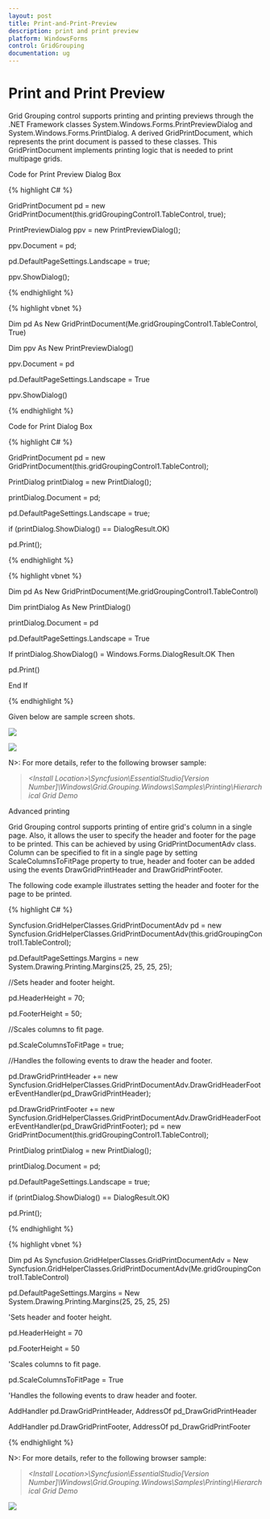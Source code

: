 ```yaml
---
layout: post
title: Print-and-Print-Preview
description: print and print preview
platform: WindowsForms
control: GridGrouping
documentation: ug
---
```


# Print and Print Preview

Grid Grouping control supports printing and printing previews through the .NET Framework classes System.Windows.Forms.PrintPreviewDialog and System.Windows.Forms.PrintDialog. A derived GridPrintDocument, which represents the print document is passed to these classes. This GridPrintDocument implements printing logic that is needed to print multipage grids.

Code for Print Preview Dialog Box



{% highlight C# %}  


GridPrintDocument pd = new GridPrintDocument(this.gridGroupingControl1.TableControl, true);

PrintPreviewDialog ppv = new PrintPreviewDialog();

ppv.Document = pd;

pd.DefaultPageSettings.Landscape = true;

ppv.ShowDialog();

{% endhighlight %}


{% highlight vbnet %} 



Dim pd As New GridPrintDocument(Me.gridGroupingControl1.TableControl, True)

Dim ppv As New PrintPreviewDialog()

ppv.Document = pd

pd.DefaultPageSettings.Landscape = True

ppv.ShowDialog()

{% endhighlight %}

Code for Print Dialog Box



{% highlight C# %}  



GridPrintDocument pd = new GridPrintDocument(this.gridGroupingControl1.TableControl);

PrintDialog printDialog = new PrintDialog();

printDialog.Document = pd;

pd.DefaultPageSettings.Landscape = true;

if (printDialog.ShowDialog() == DialogResult.OK)

pd.Print();

{% endhighlight %}

{% highlight vbnet %} 



Dim pd As New GridPrintDocument(Me.gridGroupingControl1.TableControl)

Dim printDialog As New PrintDialog()

printDialog.Document = pd

pd.DefaultPageSettings.Landscape = True

If printDialog.ShowDialog() = Windows.Forms.DialogResult.OK Then

pd.Print()

End If

{% endhighlight %}

Given below are sample screen shots.

 ![](Print-and-Print-Preview_images/Print-and-Print-Preview_img1.jpeg) 





 ![](Print-and-Print-Preview_images/Print-and-Print-Preview_img2.jpeg) 



N>: For more details, refer to the following browser sample:

> _&lt;Install Location&gt;\Syncfusion\EssentialStudio\[Version Number]\Windows\Grid.Grouping.Windows\Samples\Printing\Hierarchical Grid Demo_



Advanced printing

Grid Grouping control supports printing of entire grid's column in a single page. Also, it allows the user to specify the header and footer for the page to be printed. This can be achieved by using GridPrintDocumentAdv class. Column can be specified to fit in a single page by setting ScaleColumnsToFitPage property to true, header and footer can be added using the events DrawGridPrintHeader and DrawGridPrintFooter.

The following code example illustrates setting the header and footer for the page to be printed.

{% highlight C# %}  



Syncfusion.GridHelperClasses.GridPrintDocumentAdv pd = new Syncfusion.GridHelperClasses.GridPrintDocumentAdv(this.gridGroupingControl1.TableControl);

pd.DefaultPageSettings.Margins = new System.Drawing.Printing.Margins(25, 25, 25, 25);



//Sets header and footer height.

pd.HeaderHeight = 70;

pd.FooterHeight = 50;



//Scales columns to fit page.

pd.ScaleColumnsToFitPage = true;



//Handles the following events to draw the header and footer.

pd.DrawGridPrintHeader += new Syncfusion.GridHelperClasses.GridPrintDocumentAdv.DrawGridHeaderFooterEventHandler(pd_DrawGridPrintHeader);

pd.DrawGridPrintFooter += new Syncfusion.GridHelperClasses.GridPrintDocumentAdv.DrawGridHeaderFooterEventHandler(pd_DrawGridPrintFooter); pd = new GridPrintDocument(this.gridGroupingControl1.TableControl);

PrintDialog printDialog = new PrintDialog();

printDialog.Document = pd;

pd.DefaultPageSettings.Landscape = true;

if (printDialog.ShowDialog() == DialogResult.OK)

pd.Print();

{% endhighlight %}

{% highlight vbnet %} 



Dim pd As Syncfusion.GridHelperClasses.GridPrintDocumentAdv = New Syncfusion.GridHelperClasses.GridPrintDocumentAdv(Me.gridGroupingControl1.TableControl)

pd.DefaultPageSettings.Margins = New System.Drawing.Printing.Margins(25, 25, 25, 25)



'Sets header and footer height. 

pd.HeaderHeight = 70

pd.FooterHeight = 50



'Scales columns to fit page.

pd.ScaleColumnsToFitPage = True



'Handles the following events to draw header and footer.

AddHandler pd.DrawGridPrintHeader, AddressOf pd_DrawGridPrintHeader

AddHandler pd.DrawGridPrintFooter, AddressOf pd_DrawGridPrintFooter

{% endhighlight %}

N>: For more details, refer to the following browser sample:

> _&lt;Install Location&gt;\Syncfusion\EssentialStudio\[Version Number]\Windows\Grid.Grouping.Windows\Samples\Printing\Hierarchical Grid Demo_



 ![](Print-and-Print-Preview_images/Print-and-Print-Preview_img5.jpeg) 



